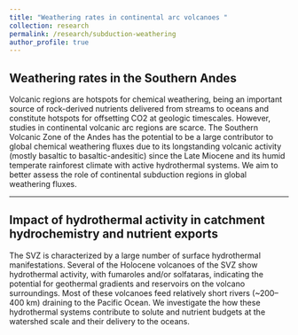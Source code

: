 ```yaml
---
title: "Weathering rates in continental arc volcanoes "
collection: research
permalink: /research/subduction-weathering
author_profile: true
---
```


<h2><b>Weathering rates in the Southern Andes</b></h2> 
Volcanic regions are hotspots for chemical weathering, being an important source of rock-derived nutrients delivered from streams to oceans and constitute hotspots for offsetting CO2 at geologic timescales. However, studies in continental volcanic arc regions are scarce. The Southern Volcanic Zone of the Andes has the potential to be a large contributor to global chemical weathering fluxes due to its longstanding volcanic activity (mostly basaltic to basaltic-andesitic) since the Late Miocene and its humid temperate rainforest climate with active hydrothermal systems. We aim to better assess the role of continental subduction regions in global weathering fluxes.

---
<h2><b>Impact of hydrothermal activity in catchment hydrochemistry and nutrient exports</b></h2> 
The SVZ is characterized by a large number of surface hydrothermal manifestations. Several of the Holocene volcanoes of the SVZ show hydrothermal activity, with fumaroles and/or solfataras, indicating the potential for geothermal gradients and reservoirs on the volcano surroundings. Most of these volcanoes feed relatively short rivers (~200–400 km) draining to the Pacific Ocean. We investigate the how these hydrothermal systems contribute to solute and nutrient budgets at the watershed scale and their delivery to the oceans.

